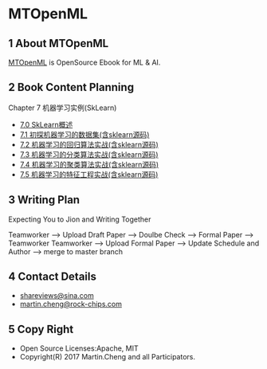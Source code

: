 # MTOpenML

## 1 About MTOpenML

[MTOpenML](https://github.com/MTMediaDev/MTOpenML) is OpenSource Ebook for  ML & AI.

## 2 Book Content Planning

Chapter 7 机器学习实例(SkLearn)

* [7.0 SkLearn概述](./70-sklearn-overover.md)
* [7.1 初探机器学习的数据集(含sklearn源码)](./71-sklearn-dataset.md)
* [7.2 机器学习的回归算法实战(含sklearn源码)](./72-sklearn-regression.md)
* [7.3 机器学习的分类算法实战(含sklearn源码)](./73-sklearn-classification.md)
* [7.4 机器学习的聚类算法实战(含sklearn源码)](./74-sklearn-clustering.md)
* [7.5 机器学习的特征工程实战(含sklearn源码)](./74-sklearn-clustering.md)

## 3 Writing Plan

Expecting You to Jion and Writing Together

Teamworker --> Upload Draft Paper  --> Doulbe Check --> Formal Paper -->  Teamworker
Teamworker --> Upload Formal Paper --> Update Schedule and Author --> merge to master branch

## 4 Contact Details

* shareviews@sina.com
* martin.cheng@rock-chips.com

## 5 Copy Right

* Open Source Licenses:Apache, MIT
* Copyright(R) 2017 Martin.Cheng and all Participators.
